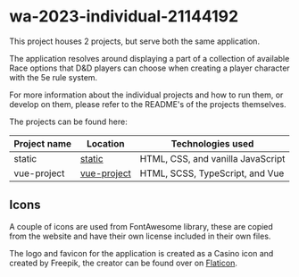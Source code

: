 # wa-2023-individual-21144192

This project houses 2 projects, but serve both the same application.

The application resolves around displaying a part of a collection of available Race options that D&D players can choose when
creating a player character with the 5e rule system.

For more information about the individual projects and how to run them, or develop on them, please refer to the README's
of the projects themselves.

The projects can be found here:

| Project name | Location                            | Technologies used                 |
|--------------|-------------------------------------|-----------------------------------|
| static       | [static](projects/static)           | HTML, CSS, and vanilla JavaScript |
| vue-project  | [vue-project](projects/vue-project) | HTML, SCSS, TypeScript, and Vue   |

## Icons

A couple of icons are used from FontAwesome library, these are copied from the website and have their own license included
in their own files.

The logo and favicon for the application is created as a Casino icon and created by Freepik, the creator can be found
over on [Flaticon](https://www.flaticon.com/free-icons/casino).
